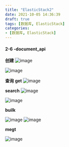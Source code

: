 ```yaml
---
title: "ElasticStack2"
date: 2021-10-05 14:36:39
draft: true
tags: [数据库, ElasticStack]
categories:
- [数据库, ElasticStack]
---
```



#### 2-6 -document_api

**创建**
![image](https://user-images.githubusercontent.com/21000558/135993724-269aa894-4916-478f-95c6-cd6751797d36.png)

![image](https://user-images.githubusercontent.com/21000558/135993797-58a9ad38-fc92-4e8a-a4bd-3a050dc6279e.png)

**查询**
**get**
![image](https://user-images.githubusercontent.com/21000558/135993838-162f4cb1-944b-4af4-a8d2-1cec680dcab8.png)

**search**
![image](https://user-images.githubusercontent.com/21000558/135993969-9391069b-44c7-4658-bc90-306b1d52386f.png)

![image](https://user-images.githubusercontent.com/21000558/135994019-4fd68bb9-df3a-4822-a45b-7ade27791fa5.png)


**builk**

![image](https://user-images.githubusercontent.com/21000558/135993657-ed0b6555-46b9-491a-bea2-efb885e78f0b.png)
![image](https://user-images.githubusercontent.com/21000558/135994256-b6b41abe-6a2a-43d4-beec-2f5f7f57501b.png)

**megt**

![image](https://user-images.githubusercontent.com/21000558/135993612-f005d4a4-fc69-4c7d-9994-c1d28a00f569.png)


